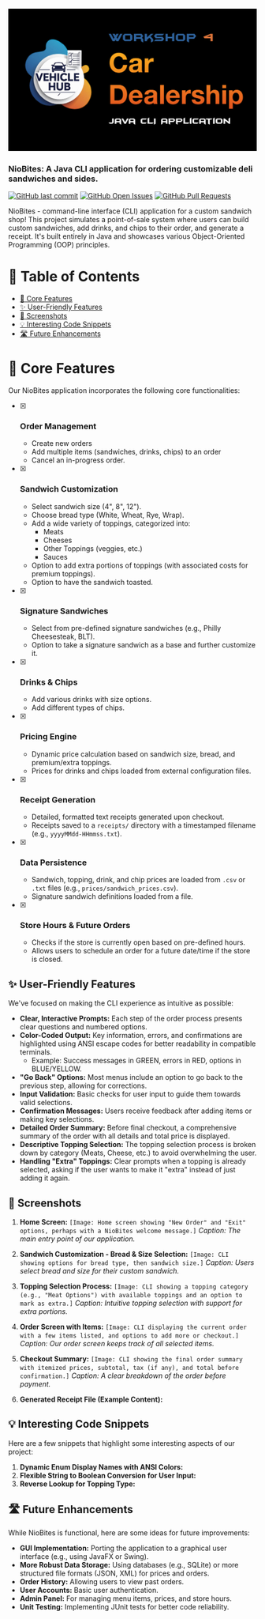 
<img alt="Project banner" src="https://github.com/HotaruRL/workshop-4-carDealership/blob/master/Workshop%204%20-%20Car%20Dealership.jpg"></img>

### NioBites: A Java CLI application for ordering customizable deli sandwiches and sides.

<a target="_blank" href="https://github.com/HotaruRL/deli-ordering-app/commits/master/" style="display: inline-block;"><img alt="GitHub last commit" src="https://img.shields.io/github/last-commit/HotaruRL/deli-ordering-app"></a>
<a target="_blank" href="https://github.com/HotaruRL/deli-ordering-app/issues" style="display: inline-block;"><img alt="GitHub Open Issues" src="https://img.shields.io/github/issues/HotaruRL/deli-ordering-app"></a>
<a target="_blank" href="https://github.com/HotaruRL/deli-ordering-app/pulls" style="display: inline-block;"><img alt="GitHub Pull Requests" src="https://img.shields.io/github/issues-pr/HotaruRL/deli-ordering-app"></a>


NioBites - command-line interface (CLI) application for a custom sandwich shop! This project simulates a point-of-sale system where users can build custom sandwiches, add drinks, and chips to their order, and generate a receipt. It's built entirely in Java and showcases various Object-Oriented Programming (OOP) principles.

# 🌟 Table of Contents

*   [🚀 Core Features](#core-features)
*   [✨ User-Friendly Features](#user-friendly-features)
*   [📸 Screenshots](#screenshots)
*   [💡 Interesting Code Snippets](#interesting-code-snippets)
*   [🛣️ Future Enhancements](#future-enhancements)


# 🚀 Core Features
Our NioBites application incorporates the following core functionalities:

- [x] ### Order Management
  - Create new orders
  - Add multiple items (sandwiches, drinks, chips) to an order
  - Cancel an in-progress order.
- [x] ### Sandwich Customization
    *   Select sandwich size (4", 8", 12").
    *   Choose bread type (White, Wheat, Rye, Wrap).
    *   Add a wide variety of toppings, categorized into:
        *   Meats
        *   Cheeses
        *   Other Toppings (veggies, etc.)
        *   Sauces
    *   Option to add extra portions of toppings (with associated costs for premium toppings).
    *   Option to have the sandwich toasted.
- [x] ### Signature Sandwiches
    *   Select from pre-defined signature sandwiches (e.g., Philly Cheesesteak, BLT).
    *   Option to take a signature sandwich as a base and further customize it.
- [x] ### Drinks & Chips
    *   Add various drinks with size options.
    *   Add different types of chips.
- [x] ### Pricing Engine
    *   Dynamic price calculation based on sandwich size, bread, and premium/extra toppings.
    *   Prices for drinks and chips loaded from external configuration files.
- [x] ### Receipt Generation
    *   Detailed, formatted text receipts generated upon checkout.
    *   Receipts saved to a `receipts/` directory with a timestamped filename (e.g., `yyyyMMdd-HHmmss.txt`).
- [x] ### Data Persistence
    *   Sandwich, topping, drink, and chip prices are loaded from `.csv` or `.txt` files (e.g., `prices/sandwich_prices.csv`).
    *   Signature sandwich definitions loaded from a file.
- [x] ### Store Hours & Future Orders
    *   Checks if the store is currently open based on pre-defined hours.
    *   Allows users to schedule an order for a future date/time if the store is closed.

## ✨ User-Friendly Features
We've focused on making the CLI experience as intuitive as possible:

*   **Clear, Interactive Prompts:** Each step of the order process presents clear questions and numbered options.
*   **Color-Coded Output:** Key information, errors, and confirmations are highlighted using ANSI escape codes for better readability in compatible terminals.
    *   Example: Success messages in GREEN, errors in RED, options in BLUE/YELLOW.
*   **"Go Back" Options:** Most menus include an option to go back to the previous step, allowing for corrections.
*   **Input Validation:** Basic checks for user input to guide them towards valid selections.
*   **Confirmation Messages:** Users receive feedback after adding items or making key selections.
*   **Detailed Order Summary:** Before final checkout, a comprehensive summary of the order with all details and total price is displayed.
*   **Descriptive Topping Selection:** The topping selection process is broken down by category (Meats, Cheese, etc.) to avoid overwhelming the user.
*   **Handling "Extra" Toppings:** Clear prompts when a topping is already selected, asking if the user wants to make it "extra" instead of just adding it again.

## 📸 Screenshots

1.  **Home Screen:**
    `[Image: Home screen showing "New Order" and "Exit" options, perhaps with a NioBites welcome message.]`
    *Caption: The main entry point of our application.*

2.  **Sandwich Customization - Bread & Size Selection:**
    `[Image: CLI showing options for bread type, then sandwich size.]`
    *Caption: Users select bread and size for their custom sandwich.*

3.  **Topping Selection Process:**
    `[Image: CLI showing a topping category (e.g., "Meat Options") with available toppings and an option to mark as extra.]`
    *Caption: Intuitive topping selection with support for extra portions.*

4.  **Order Screen with Items:**
    `[Image: CLI displaying the current order with a few items listed, and options to add more or checkout.]`
    *Caption: Our order screen keeps track of all selected items.*

5.  **Checkout Summary:**
    `[Image: CLI showing the final order summary with itemized prices, subtotal, tax (if any), and total before confirmation.]`
    *Caption: A clear breakdown of the order before payment.*

6.  **Generated Receipt File (Example Content):**
    
    
## 💡 Interesting Code Snippets

Here are a few snippets that highlight some interesting aspects of our project:
1.  **Dynamic Enum Display Names with ANSI Colors:**
2.  **Flexible String to Boolean Conversion for User Input:**
3.  **Reverse Lookup for Topping Type:**

## 🛣️ Future Enhancements

While NioBites is functional, here are some ideas for future improvements:
*   **GUI Implementation:** Porting the application to a graphical user interface (e.g., using JavaFX or Swing).
*   **More Robust Data Storage:** Using databases (e.g., SQLite) or more structured file formats (JSON, XML) for prices and orders.
*   **Order History:** Allowing users to view past orders.
*   **User Accounts:** Basic user authentication.
*   **Admin Panel:** For managing menu items, prices, and store hours.
*   **Unit Testing:** Implementing JUnit tests for better code reliability.

